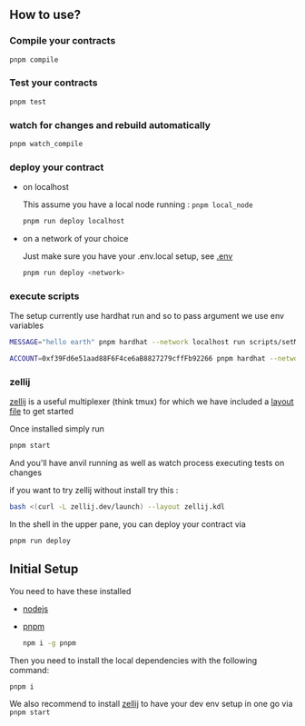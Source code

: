 ## How to use?

### Compile your contracts

```bash
pnpm compile
```

### Test your contracts

```bash
pnpm test
```

### watch for changes and rebuild automatically

```bash
pnpm watch_compile
```

### deploy your contract

- on localhost

  This assume you have a local node running : `pnpm local_node`

  ```bash
  pnpm run deploy localhost
  ```

- on a network of your choice

  Just make sure you have your .env.local setup, see [.env](.env)

  ```bash
  pnpm run deploy <network>
  ```

### execute scripts

The setup currently use hardhat run and so to pass argument we use env variables

```bash
MESSAGE="hello earth" pnpm hardhat --network localhost run scripts/setMessage.ts
```

```bash
ACCOUNT=0xf39Fd6e51aad88F6F4ce6aB8827279cffFb92266 pnpm hardhat --network localhost run scripts/readMessage.ts
```

### zellij

[zellij](https://zellij.dev/) is a useful multiplexer (think tmux) for which we have included a [layout file](./zellij.kdl) to get started

Once installed simply run

```bash
pnpm start
```

And you'll have anvil running as well as watch process executing tests on changes

if you want to try zellij without install try this :

```bash
bash <(curl -L zellij.dev/launch) --layout zellij.kdl
```

In the shell in the upper pane, you can deploy your contract via

```bash
pnpm run deploy
```

## Initial Setup

You need to have these installed

- [nodejs](https://nodejs.org/en)

- [pnpm](https://pnpm.io/)

  ```bash
  npm i -g pnpm
  ```

Then you need to install the local dependencies with the following command:

```bash
pnpm i
```

We also recommend to install [zellij](https://zellij.dev/) to have your dev env setup in one go via `pnpm start`
